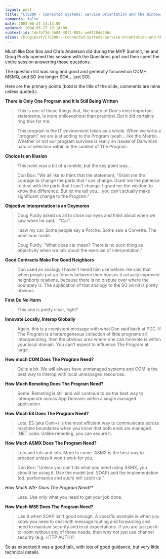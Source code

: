 ```yaml
---
layout: post
title: "CTS200 - Connected Systems: Service Orientation and the Windows/.NET Developer"
comments: false
date: 2004-05-24 14:13:00
updated: 2004-05-27 18:14:00
subtext-id: fdefb73d-4b04-40ff-803c-ae8f20dd246c
alias: /blog/post/CTS200---Connected-Systems-Service-Orientation-and-the-WindowsNET-Developer.aspx
---
```



Much like Don Box and Chris Anderson did during the MVP Summit, he and Doug Purdy opened this session with the Questions part and then spent the entire session answering those questions.

The question list was long and good and generally focused on COM+, MSMQ, and SO (no longer SOA... just SO).

Here are the primary points (bold is the title of the slide, comments are mine unless quoted.)

**There Is Only One Program and It Is Still Being Written**

> This is one of those things that, like much of Don's most important statements, is more philosophical than practical. But it did certainly ring true for me.
> 
> This program is the IT environment taken as a whole. When we write a "program" we are just adding to the Program (yeah... like the Matrix). Whether or not our program survives is really an issues of Darwinian natural selection within in the context of The Program.

**Choice Is an Illusion**

> This point was a bit of a ramble, but the key point was...
> 
> Don Box: "We all like to think that the statement, "Grant me the courage to change the parts that I can change. Grant me the patience to deal with the parts that I can't change. I grant me the wisdom to know the difference. But let me tell you... you can't actually make significant change to the Program."

**Objective Interpretation is an Oxymoron**

> Doug Purdy asked us all to close our eyes and think about when we saw when he said... "Car".
> 
> I saw my car. Some people say a Porche. Some saw a Corvette. The point was made.
> 
> Doug Purdy: "What does car mean? There is no such thing as objectivity when we talk about the exercise of interpretation."

**Good Contracts Make For Good Neighbors**

> Don used an analogy I haven't heard him use before. He said that when people put up fences between their houses it actually improved neighborly relations, because there is no dispute over where the boundary is. The application of that analogy to the SO world is pretty obvious.

**First Do No Harm**

> This one is pretty clear, right?

**Innovate Locally, Interop Globally**

> Again, this is a consistent message with what Don said back at PDC. If The Program is a heterogeneous collection of little programs all interoperating, then the obvious area where one can innovate is within your local domain. You can't expect to influence The Program at large.

**How much COM Does The Program Need?**

> Quite a bit. We will always have unmanaged systems and COM is the best way to interop with local unmanaged resources.

**How Much Remoting Does The Program Need?**

> Some. Remoting is still and will continue to be the best way to interoperate across App Domains within a single managed application.

**How Much ES Does The Program Need?**

> Lots. ES (aka Com+) is the most efficient way to communicate across machine boundaries when you know that both ends are managed .NET code. Unlike remoting, you can secure it.

**How Much ASMX Does The Program Need?**

> Lots and lots and lots. More to come. ASMX is the best way to proceed unless it won't work for you.
> 
> Don Box: "Unless you can't do what you need using ASMX, you should be using it. Use the model (ed. SOAP) and the implementation (ed. performance and such) will catch up."

**How Much WS-* Does The Program Need?**

> Less. Use only what you need to get your job done.

**How Much WSE Does The Program Need?**

> Use it when SOAP isn't good enough. A specific example is when you know you need to deal with message routing and forwarding and need to maintain security and trust expectations. If you are just point-to-point without any of those needs, then why not just use channel security (e.g. HTTP AUTH)?

So as expected it was a good talk, with lots of good guidance, but very little technical details.
